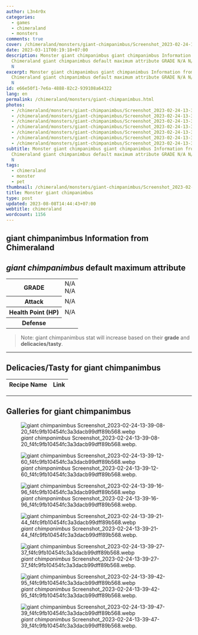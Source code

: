 ```yaml
---
author: L3n4r0x
categories:
  - games
  - chimeraland
  - monsters
comments: true
cover: /chimeraland/monsters/giant-chimpanimbus/Screenshot_2023-02-24-13-39-08-20_f4fc9fb10454fc3a3dacb99dff89b568.webp
date: 2023-03-11T00:19:18+07:00
description: Monster giant chimpanimbus giant chimpanimbus Information from
  Chimeraland giant chimpanimbus default maximum attribute GRADE N/A N/A Attack
  N
excerpt: Monster giant chimpanimbus giant chimpanimbus Information from
  Chimeraland giant chimpanimbus default maximum attribute GRADE N/A N/A Attack
  N
id: e66e50f1-7e6a-4888-82c2-939108a64322
lang: en
permalink: /chimeraland/monsters/giant-chimpanimbus.html
photos:
  - /chimeraland/monsters/giant-chimpanimbus/Screenshot_2023-02-24-13-39-08-20_f4fc9fb10454fc3a3dacb99dff89b568.webp
  - /chimeraland/monsters/giant-chimpanimbus/Screenshot_2023-02-24-13-39-12-60_f4fc9fb10454fc3a3dacb99dff89b568.webp
  - /chimeraland/monsters/giant-chimpanimbus/Screenshot_2023-02-24-13-39-16-96_f4fc9fb10454fc3a3dacb99dff89b568.webp
  - /chimeraland/monsters/giant-chimpanimbus/Screenshot_2023-02-24-13-39-21-44_f4fc9fb10454fc3a3dacb99dff89b568.webp
  - /chimeraland/monsters/giant-chimpanimbus/Screenshot_2023-02-24-13-39-27-37_f4fc9fb10454fc3a3dacb99dff89b568.webp
  - /chimeraland/monsters/giant-chimpanimbus/Screenshot_2023-02-24-13-39-42-95_f4fc9fb10454fc3a3dacb99dff89b568.webp
  - /chimeraland/monsters/giant-chimpanimbus/Screenshot_2023-02-24-13-39-47-39_f4fc9fb10454fc3a3dacb99dff89b568.webp
subtitle: Monster giant chimpanimbus giant chimpanimbus Information from
  Chimeraland giant chimpanimbus default maximum attribute GRADE N/A N/A Attack
  N
tags:
  - chimeraland
  - monster
  - pet
thumbnail: /chimeraland/monsters/giant-chimpanimbus/Screenshot_2023-02-24-13-39-08-20_f4fc9fb10454fc3a3dacb99dff89b568.webp
title: Monster giant chimpanimbus
type: post
updated: 2023-08-08T14:44:43+07:00
webtitle: chimeraland
wordcount: 1156
---
```


<link
  rel="stylesheet"
  href="https://rawcdn.githack.com/dimaslanjaka/Web-Manajemen/870a349/css/bootstrap-5-3-0-alpha3-wrapper.css"
/>
<section id="bootstrap-wrapper">
  <div data-bs-theme="dark">
    <h2>giant chimpanimbus Information from Chimeraland</h2>
    <h2 id="attribute"><i>giant chimpanimbus</i> default maximum attribute</h2>
    <div class="row">
      <div class="col mb-2">
        <div class="card">
          <div class="card-body">
            <table>
              <tr>
                <th>GRADE</th>
                <td>N/A <br />N/A</td>
              </tr>
              <tr>
                <th>Attack</th>
                <td>N/A</td>
              </tr>
              <tr>
                <th>Health Point (HP)</th>
                <td>N/A</td>
              </tr>
              <tr>
                <th>Defense</th>
                <td></td>
              </tr>
            </table>
          </div>
        </div>
      </div>
    </div>
    <blockquote class="bd-callout bd-callout-warning">
      Note: giant chimpanimbus stat will increase based on their
      <b>grade</b> and <b>delicacies/tasty</b>.
    </blockquote>
    <hr />
    <h2 id="delicacies">Delicacies/Tasty for giant chimpanimbus</h2>
    <div class="card">
      <div class="card-body">
        <div class="table-responsive">
          <table class="table table-striped">
            <thead>
              <tr>
                <th>Recipe Name</th>
                <th>Link</th>
              </tr>
            </thead>
            <tbody></tbody>
          </table>
        </div>
      </div>
    </div>
    <hr />
    <div id="gallery">
      <h2>Galleries for giant chimpanimbus</h2>
      <div class="row">
        <div class="col-lg-6 col-12">
          <figure>
            <img
              src="https://www.webmanajemen.com/chimeraland/monsters/giant-chimpanimbus/Screenshot_2023-02-24-13-39-08-20_f4fc9fb10454fc3a3dacb99dff89b568.webp"
              alt="giant chimpanimbus Screenshot_2023-02-24-13-39-08-20_f4fc9fb10454fc3a3dacb99dff89b568.webp"
            />
            <figcaption style="word-wrap: break-word">
              <i>giant chimpanimbus</i>
              Screenshot_2023-02-24-13-39-08-20_f4fc9fb10454fc3a3dacb99dff89b568.webp.
            </figcaption>
          </figure>
        </div>
        <div class="col-lg-6 col-12">
          <figure>
            <img
              src="https://www.webmanajemen.com/chimeraland/monsters/giant-chimpanimbus/Screenshot_2023-02-24-13-39-12-60_f4fc9fb10454fc3a3dacb99dff89b568.webp"
              alt="giant chimpanimbus Screenshot_2023-02-24-13-39-12-60_f4fc9fb10454fc3a3dacb99dff89b568.webp"
            />
            <figcaption style="word-wrap: break-word">
              <i>giant chimpanimbus</i>
              Screenshot_2023-02-24-13-39-12-60_f4fc9fb10454fc3a3dacb99dff89b568.webp.
            </figcaption>
          </figure>
        </div>
        <div class="col-lg-6 col-12">
          <figure>
            <img
              src="https://www.webmanajemen.com/chimeraland/monsters/giant-chimpanimbus/Screenshot_2023-02-24-13-39-16-96_f4fc9fb10454fc3a3dacb99dff89b568.webp"
              alt="giant chimpanimbus Screenshot_2023-02-24-13-39-16-96_f4fc9fb10454fc3a3dacb99dff89b568.webp"
            />
            <figcaption style="word-wrap: break-word">
              <i>giant chimpanimbus</i>
              Screenshot_2023-02-24-13-39-16-96_f4fc9fb10454fc3a3dacb99dff89b568.webp.
            </figcaption>
          </figure>
        </div>
        <div class="col-lg-6 col-12">
          <figure>
            <img
              src="https://www.webmanajemen.com/chimeraland/monsters/giant-chimpanimbus/Screenshot_2023-02-24-13-39-21-44_f4fc9fb10454fc3a3dacb99dff89b568.webp"
              alt="giant chimpanimbus Screenshot_2023-02-24-13-39-21-44_f4fc9fb10454fc3a3dacb99dff89b568.webp"
            />
            <figcaption style="word-wrap: break-word">
              <i>giant chimpanimbus</i>
              Screenshot_2023-02-24-13-39-21-44_f4fc9fb10454fc3a3dacb99dff89b568.webp.
            </figcaption>
          </figure>
        </div>
        <div class="col-lg-6 col-12">
          <figure>
            <img
              src="https://www.webmanajemen.com/chimeraland/monsters/giant-chimpanimbus/Screenshot_2023-02-24-13-39-27-37_f4fc9fb10454fc3a3dacb99dff89b568.webp"
              alt="giant chimpanimbus Screenshot_2023-02-24-13-39-27-37_f4fc9fb10454fc3a3dacb99dff89b568.webp"
            />
            <figcaption style="word-wrap: break-word">
              <i>giant chimpanimbus</i>
              Screenshot_2023-02-24-13-39-27-37_f4fc9fb10454fc3a3dacb99dff89b568.webp.
            </figcaption>
          </figure>
        </div>
        <div class="col-lg-6 col-12">
          <figure>
            <img
              src="https://www.webmanajemen.com/chimeraland/monsters/giant-chimpanimbus/Screenshot_2023-02-24-13-39-42-95_f4fc9fb10454fc3a3dacb99dff89b568.webp"
              alt="giant chimpanimbus Screenshot_2023-02-24-13-39-42-95_f4fc9fb10454fc3a3dacb99dff89b568.webp"
            />
            <figcaption style="word-wrap: break-word">
              <i>giant chimpanimbus</i>
              Screenshot_2023-02-24-13-39-42-95_f4fc9fb10454fc3a3dacb99dff89b568.webp.
            </figcaption>
          </figure>
        </div>
        <div class="col-lg-6 col-12">
          <figure>
            <img
              src="https://www.webmanajemen.com/chimeraland/monsters/giant-chimpanimbus/Screenshot_2023-02-24-13-39-47-39_f4fc9fb10454fc3a3dacb99dff89b568.webp"
              alt="giant chimpanimbus Screenshot_2023-02-24-13-39-47-39_f4fc9fb10454fc3a3dacb99dff89b568.webp"
            />
            <figcaption style="word-wrap: break-word">
              <i>giant chimpanimbus</i>
              Screenshot_2023-02-24-13-39-47-39_f4fc9fb10454fc3a3dacb99dff89b568.webp.
            </figcaption>
          </figure>
        </div>
      </div>
    </div>
  </div>
</section>